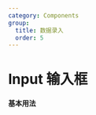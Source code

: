 ```yaml
---
category: Components
group:
  title: 数据录入
  order: 5
---
```

# Input 输入框
#### 基本用法
<code src="./demo/base.tsx"></code>
